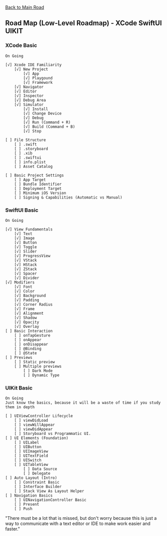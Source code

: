 [Back to Main Road](https://github.com/pratama6624/PratamaSwiftStudyJourney/tree/main)

## Road Map (Low-Level Roadmap) - XCode SwiftUI UIKIT

### XCode Basic
    On Going
    
    [√] Xcode IDE Familiarity
        [√] New Project
            [√] App
            [√] Playgound
            [√] Framework
        [√] Navigator
        [√] Editor
        [√] Inspector
        [√] Debug Area
        [√] Simulator
            [√] Install
            [√] Change Device
            [√] Debug
            [√] Run (Command + R)
            [√] Build (Command + B)
            [√] Stop

    [ ] File Structure
        [ ] .swift
        [ ] .storyboard
        [ ] .xib
        [ ] .swiftui
        [ ] info.plist
        [ ] Asset Catalog

    [ ] Basic Project Settings
        [ ] App Target
        [ ] Bundle Identifier
        [ ] Deployment Target
        [ ] Minimum iOS Version
        [ ] Signing & Capabilities (Automatic vs Manual)

### SwiftUI Basic
    On Going

    [√] View Fundamentals
        [√] Text
        [√] Image
        [√] Button
        [√] Toggle
        [√] Slider
        [√] ProgressView
        [√] VStack
        [√] HStack
        [√] ZStack
        [√] Spacer
        [√] Divider
    [√] Modifiers
        [√] Font
        [√] Color
        [√] Background
        [√] Padding
        [√] Corner Radius
        [√] Frame
        [√] Alignment
        [√] Shadow
        [√] Opacity
        [√] Overlay
    [ ] Basic Interaction
        [ ] onTapGesture
        [ ] onAppear
        [ ] onDisappear
        [ ] @Binding
        [ ] @State
    [ ] Previews
        [ ] Static preview
        [ ] Multiple previews 
            [ ] Dark Mode
            [ ] Dynamic Type

### UIKit Basic
    On Going
    Just know the basics, because it will be a waste of time if you study them in depth

    [ ] UIViewController Lifecycle
        [ ] viewDidLoad
        [ ] viewWillAppear
        [ ] viewDidAppear
        [ ] Storyboard vs Programmatic UI.
    [ ] UI Elements (Foundation)
        [ ] UILabel
        [ ] UIButton
        [ ] UIImageView
        [ ] UITextField
        [ ] UISwitch
        [ ] UITableView
            [ ] Data Source
            [ ] Delegate
    [ ] Auto Layout (Intro)
        [ ] Constraint Basic
        [ ] Interface Builder
        [ ] Stack View As Layout Helper
    [ ] Navigation Basics
        [ ] UINavigationController Basic
        [ ] Present
        [ ] Push


"There must be a lot that is missed, but don't worry because this is just a way to communicate with a text editor or IDE to make work easier and faster."
